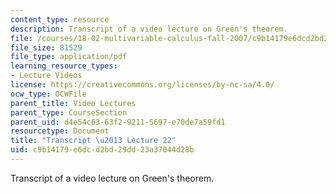 ```yaml
---
content_type: resource
description: Transcript of a video lecture on Green's theorem.
file: /courses/18-02-multivariable-calculus-fall-2007/c9b14179e6dcd2bd29dd23a37044d28b_18_022007L22.pdf
file_size: 81529
file_type: application/pdf
learning_resource_types:
- Lecture Videos
license: https://creativecommons.org/licenses/by-nc-sa/4.0/
ocw_type: OCWFile
parent_title: Video Lectures
parent_type: CourseSection
parent_uid: d4e54c63-63f2-9211-5697-e70de7a59fd1
resourcetype: Document
title: "Transcript \u2013 Lecture 22"
uid: c9b14179-e6dc-d2bd-29dd-23a37044d28b
---
```

Transcript of a video lecture on Green's theorem.